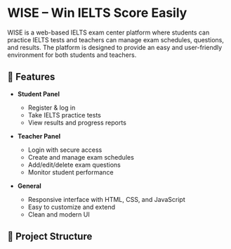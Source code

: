 # WISE – Win IELTS Score Easily  

WISE is a web-based IELTS exam center platform where students can practice IELTS tests and teachers can manage exam schedules, questions, and results. The platform is designed to provide an easy and user-friendly environment for both students and teachers.  

## 🚀 Features  
- **Student Panel**  
  - Register & log in  
  - Take IELTS practice tests  
  - View results and progress reports  

- **Teacher Panel**  
  - Login with secure access  
  - Create and manage exam schedules  
  - Add/edit/delete exam questions  
  - Monitor student performance  

- **General**  
  - Responsive interface with HTML, CSS, and JavaScript  
  - Easy to customize and extend  
  - Clean and modern UI  



## 📂 Project Structure  

